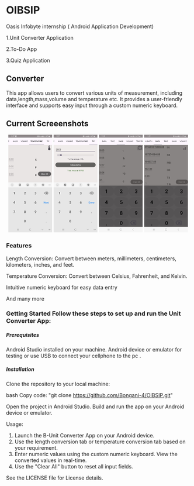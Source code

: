 # OIBSIP
Oasis Infobyte internship ( Android Application Development)


1.Unit Converter Application

2.To-Do App

3.Quiz Application


## Converter


This app allows users to convert various units of measurement, including data,length,mass,volume and temperature etc. It provides a user-friendly interface and supports easy input through a custom numeric keyboard.

## Current Screeenshots


<p align="center">

 <img src="Screenshots/Screenshot_20240216_105701.jpg" alt="1" width="120">
<img src="Screenshots/Screenshot_20240216_105726.jpg" alt="2" width="120">
<img src="Screenshots/Screenshot_20240216_112023.jpg" alt="3" width="120">
<img src="Screenshots/Screenshot_20240216_112213.jpg" alt="4" width="120">



### Features

Length Conversion: Convert between meters, millimeters, centimeters, kilometers, inches, and feet. 

Temperature Conversion: Convert between Celsius, Fahrenheit, and Kelvin. 

Intuitive numeric keyboard for easy data entry 

And many more

### Getting Started Follow these steps to set up and run the Unit Converter App: 

##### Prerequisites 

Android Studio installed on your machine. Android device or emulator for testing or use USB to connect your cellphone to the pc . 

##### Installation

Clone the repository to your local machine: 

bash Copy code: "git clone https://github.com/Bongani-4/OIBSIP.git"

Open the project in Android Studio. Build and run the app on your Android device or emulator.

Usage: 

1. Launch the B-Unit Converter App on your Android device.
2.  Use the length conversion tab or temperature conversion tab based on your requirement.
3.   Enter numeric values using the custom numeric keyboard. View the converted values in real-time.
4.   Use the "Clear All" button to reset all input fields.

See the LICENSE file for License details.
